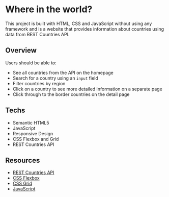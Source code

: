 # Where in the world?

This project is built with HTML, CSS and JavaScript without using any framework and is a website that provides information about countries using data from REST Countries API.

## Overview

Users should be able to:

- See all countries from the API on the homepage
- Search for a country using an `input` field
- Filter countries by region
- Click on a country to see more detailed information on a separate page
- Click through to the border countries on the detail page

## Techs
- Semantic HTML5
- JavaScript
- Responsive Design
- CSS Flexbox and Grid
- REST Countries API

## Resources

- [REST Countries API](https://restcountries.com/v3.1/all)
- [CSS Flexbox](https://developer.mozilla.org/en-US/docs/Web/CSS/CSS_Flexible_Box_Layout)
- [CSS Grid](https://developer.mozilla.org/en-US/docs/Web/CSS/CSS_Grid_Layout)
- [JavaScript](https://developer.mozilla.org/en-US/docs/Web/JavaScript) 


